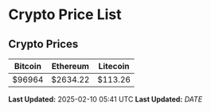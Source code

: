 # Crypto Price List

## Crypto Prices
| Bitcoin | Ethereum | Litecoin |
| ------- | -------- | -------- |
| $96964 | $2634.22 | $113.26 |
**Last Updated:** 2025-02-10 05:41 UTC
**Last Updated:** $DATE$
